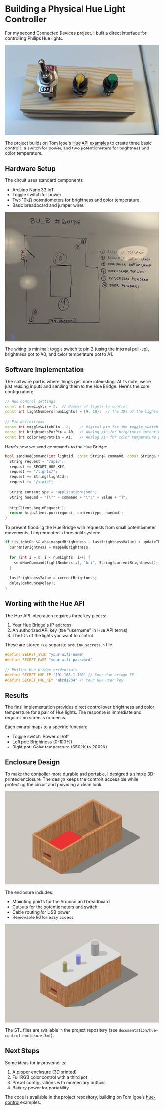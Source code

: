 # Building a Physical Hue Light Controller

For my second Connected Devices project, I built a direct interface for controlling Philips Hue lights.

![Physical layout of the controller](images/physical-layout.jpg)

The project builds on Tom Igoe's [Hue API examples](https://tigoe.github.io/hue-control/) to create three basic controls: a switch for power, and two potentiometers for brightness and color temperature.

## Hardware Setup

The circuit uses standard components:
- Arduino Nano 33 IoT
- Toggle switch for power
- Two 10kΩ potentiometers for brightness and color temperature
- Basic breadboard and jumper wires

![Hue control mapping diagram](images/hue-mapping.jpg)

The wiring is minimal: toggle switch to pin 2 (using the internal pull-up), brightness pot to A0, and color temperature pot to A1.

## Software Implementation

The software part is where things get more interesting. At its core, we're just reading inputs and sending them to the Hue Bridge. Here's the core configuration:

```cpp
// Hue control settings
const int numLights = 2;  // Number of lights to control
const int lightNumbers[numLights] = {9, 10};  // The IDs of the lights to control

// Pin definitions
const int toggleSwitchPin = 2;    // Digital pin for the toggle switch
const int brightnessPotPin = A0;  // Analog pin for brightness potentiometer
const int colorTempPotPin = A1;   // Analog pin for color temperature potentiometer
```

Here's how we send commands to the Hue Bridge:

```cpp
bool sendHueCommand(int lightId, const String& command, const String& value) {
  String request = "/api/";
  request += SECRET_HUE_KEY;
  request += "/lights/";
  request += String(lightId);
  request += "/state";

  String contentType = "application/json";
  String hueCmd = "{\"" + command + "\":" + value + "}";
  
  httpClient.beginRequest();
  return httpClient.put(request, contentType, hueCmd);
}
```

To prevent flooding the Hue Bridge with requests from small potentiometer movements, I implemented a threshold system:

```cpp
if (isLightOn && abs(mappedBrightness - lastBrightnessValue) > updateThreshold) {
  currentBrightness = mappedBrightness;
  
  for (int i = 0; i < numLights; i++) {
    sendHueCommand(lightNumbers[i], "bri", String(currentBrightness));
  }
  
  lastBrightnessValue = currentBrightness;
  delay(debounceDelay);
}
```

## Working with the Hue API

The Hue API integration requires three key pieces:
1. Your Hue Bridge's IP address
2. An authorized API key (the "username" in Hue API terms)
3. The IDs of the lights you want to control

These are stored in a separate `arduino_secrets.h` file:

```cpp
#define SECRET_SSID "your-wifi-name"
#define SECRET_PASS "your-wifi-password"

// Philips Hue bridge credentials
#define SECRET_HUE_IP "192.168.1.100" // Your Hue bridge IP
#define SECRET_HUE_KEY "abcd1234" // Your Hue user key
```

## Results

The final implementation provides direct control over brightness and color temperature for a pair of Hue lights. The response is immediate and requires no screens or menus.

Each control maps to a specific function:
- Toggle switch: Power on/off
- Left pot: Brightness (0-100%)
- Right pot: Color temperature (6500K to 2000K)

## Enclosure Design

To make the controller more durable and portable, I designed a simple 3D-printed enclosure. The design keeps the controls accessible while protecting the circuit and providing a clean look.

![Enclosure design with components](images/enclosure-rendering-no-lid.png)

The enclosure includes:
- Mounting points for the Arduino and breadboard
- Cutouts for the potentiometers and switch
- Cable routing for USB power
- Removable lid for easy access

![Complete enclosure rendering](images/enclosure-rendering.png)

The STL files are available in the project repository (see `documentation/hue-control-enclosure.3mf`).

## Next Steps

Some ideas for improvements:
1. A proper enclosure (3D printed)
2. Full RGB color control with a third pot
3. Preset configurations with momentary buttons
4. Battery power for portability

The code is available in the project repository, building on Tom Igoe's [hue-control](https://tigoe.github.io/hue-control/) examples.